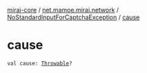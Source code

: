 [mirai-core](../../index.md) / [net.mamoe.mirai.network](../index.md) / [NoStandardInputForCaptchaException](index.md) / [cause](./cause.md)

# cause

`val cause: `[`Throwable`](https://kotlinlang.org/api/latest/jvm/stdlib/kotlin/-throwable/index.html)`?`